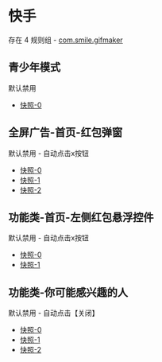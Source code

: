 # 快手

存在 4 规则组 - [com.smile.gifmaker](/src/apps/com.smile.gifmaker.ts)

## 青少年模式

默认禁用

- [快照-0](https://i.gkd.li/import/12708609)

## 全屏广告-首页-红包弹窗

默认禁用 - 自动点击x按钮

- [快照-0](https://i.gkd.li/import/12708649)
- [快照-1](https://i.gkd.li/import/12708660)
- [快照-2](https://i.gkd.li/import/12708681)

## 功能类-首页-左侧红包悬浮控件

默认禁用 - 自动点击x按钮

- [快照-0](https://i.gkd.li/import/12708671)
- [快照-1](https://i.gkd.li/import/12708676)

## 功能类-你可能感兴趣的人

默认禁用 - 自动点击【关闭】

- [快照-0](https://i.gkd.li/import/12708620)
- [快照-1](https://i.gkd.li/import/12708707)
- [快照-2](https://i.gkd.li/import/13977295)
